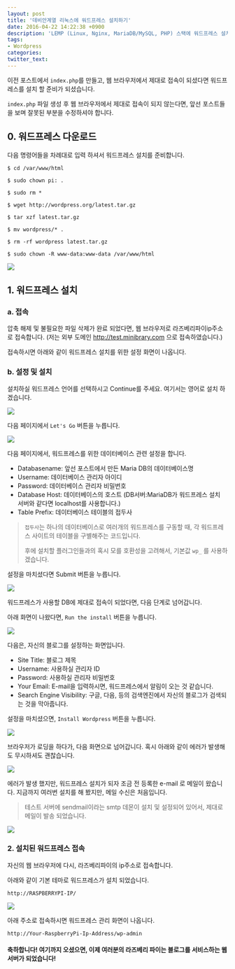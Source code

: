 ```yaml
---
layout: post
title: '데비안계열 리눅스에 워드프레스 설치하기'
date: 2016-04-22 14:22:38 +0900
description: 'LEMP (Linux, Nginx, MariaDB/MySQL, PHP) 스택에 워드프레스 설치'
tags:
- Wordpress
categories:
twitter_text:
---
```


이전 포스트에서 `index.php`를 만들고, 웹 브라우저에서 제대로 접속이 되셨다면 워드프레스를 설치 할 준비가 되셨습니다.

`index.php` 파일 생성 후 웹 브라우저에서 제대로 접속이 되지 않는다면, 앞선 포스트들을 보며 잘못된 부분을 수정하셔야 합니다.

## 0. 워드프레스 다운로드

다음 명령어들을 차례대로 입력 하셔서 워드프레스 설치를 준비합니다.

```
$ cd /var/www/html
```

```
$ sudo chown pi: .
```

```
$ sudo rm *
```

```
$ wget http://wordpress.org/latest.tar.gz
```

```
$ tar xzf latest.tar.gz
```

```
$ mv wordpress/* .
```

```
$ rm -rf wordpress latest.tar.gz
```

```
$ sudo chown -R www-data:www-data /var/www/html
```

<a href="http://minibrary.com/blogimg/img20160423-001.png" data-lightbox="27"><img src="http://minibrary.com/blogimg/img20160423-001.png"></a>

## 1. 워드프레스 설치

### a. 접속

압축 해제 및 불필요한 파일 삭제가 완료 되었다면, 웹 브라우저로 라즈베리파이ip주소로 접속합니다. (저는 외부 도메인 http://test.minibrary.com 으로 접속하였습니다.)

접속하시면 아래와 같이 워드프레스 설치를 위한 설정 화면이 나옵니다.

### b. 설정 및 설치

설치하실 워드프레스 언어를 선택하시고 Continue를 주세요. 여기서는 영어로 설치 하겠습니다.

<a href="http://minibrary.com/blogimg/img20160423-002.png" data-lightbox="27"><img src="http://minibrary.com/blogimg/img20160423-002.png"></a>

다음 페이지에서 `Let's Go` 버튼을 누릅니다.

<a href="http://minibrary.com/blogimg/img20160423-003.png" data-lightbox="27"><img src="http://minibrary.com/blogimg/img20160423-003.png"></a>

다음 페이지에서, 워드프레스를 위한 데이터베이스 관련 설정을 합니다.

* Databasename: 앞선 포스트에서 만든 Maria DB의 데이터베이스명
* Username: 데이터베이스 관리자 아이디
* Password: 데이터베이스 관리자 비밀번호
* Database Host: 데이터베이스의 호스트 (DB서버:MariaDB가 워드프레스 설치 서버와 같다면 localhost를 사용합니다.)
* Table Prefix: 데이터베이스 테이블의 접두사

> `접두사`는 하나의 데이터베이스로 여러개의 워드프레스를 구동할 때, 각 워드프레스 사이트의 테이블을 구별해주는 코드입니다.
>
> 후에 설치할 플러그인들과의 혹시 모를 호환성을 고려해서, 기본값 `wp_` 를 사용하겠습니다.

설정을 마치셨다면 Submit 버튼을 누릅니다.

<a href="http://minibrary.com/blogimg/img201600423-004.png" data-lightbox="27"><img src="http://minibrary.com/blogimg/img20160423-004.png"></a>

워드프레스가 사용할 DB에 제대로 접속이 되었다면, 다음 단계로 넘어갑니다.

아래 화면이 나왔다면, `Run the install` 버튼을 누릅니다.

<a href="http://minibrary.com/blogimg/img201600423-005.png" data-lightbox="27"><img src="http://minibrary.com/blogimg/img20160423-005.png"></a>

다음은, 자신의 블로그를 설정하는 화면입니다.

* Site Title: 블로그 제목
* Username: 사용하실 관리자 ID
* Password: 사용하실 관리자 비밀번호
* Your Email: E-mail을 입력하시면, 워드프레스에서 알림이 오는 것 같습니다.
* Search Engine Visibility: 구글, 다음, 등의 검색엔진에서 자신의 블로그가 검색되는 것을 막아줍니다.

설정을 마치셨으면, `Install Wordpress` 버튼을 누릅니다.

<a href="http://minibrary.com/blogimg/img201600423-006.png" data-lightbox="27"><img src="http://minibrary.com/blogimg/img20160423-006.png"></a>

브라우저가 로딩을 하다가, 다음 화면으로 넘어갑니다. 혹시 아래와 같이 에러가 발생해도 무시하셔도 괜찮습니다.

<a href="http://minibrary.com/blogimg/img201600423-007.png" data-lightbox="27"><img src="http://minibrary.com/blogimg/img20160423-007.png"></a>

에러가 발생 했지만, 워드프레스 설치가 되자 조금 전 등록한 e-mail 로 메일이 왔습니다.
지금까지 여러번 설치를 해 봤지만, 메일 수신은 처음입니다.

> 테스트 서버에 sendmail이라는 smtp 데몬이 설치 및 설정되어 있어서, 제대로 메일이 발송 되었습니다.

<a href="http://minibrary.com/blogimg/img201600423-008.png" data-lightbox="27"><img src="http://minibrary.com/blogimg/img20160423-008.png"></a>

### 2. 설치된 워드프레스 접속

자신의 웹 브라우저에 다시, 라즈베리파이의 ip주소로 접속합니다.

아래와 같이 기본 테마로 워드프레스가 설치 되었습니다.

```
http://RASPBERRYPI-IP/
```

<a href="http://minibrary.com/blogimg/img201600423-009.png" data-lightbox="27"><img src="http://minibrary.com/blogimg/img20160423-009.png"></a>

아래 주소로 접속하시면 워드프레스 관리 화면이 나옵니다.

```
http://Your-RaspberryPi-Ip-Address/wp-admin
```

#### 축하합니다! 여기까지 오셨으면, 이제 여러분의 라즈베리 파이는 블로그를 서비스하는 웹 서버가 되었습니다!
